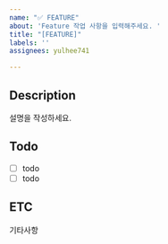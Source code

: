 ```yaml
---
name: "✅ FEATURE"
about: 'Feature 작업 사항을 입력해주세요. '
title: "[FEATURE]"
labels: ''
assignees: yulhee741

---
```


## Description 
설명을 작성하세요. 

## Todo 
- [ ] todo 
- [ ] todo

## ETC
기타사항
